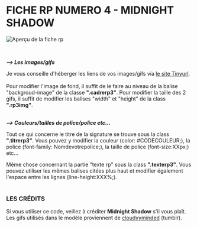 # FICHE RP NUMERO 4 - MIDNIGHT SHADOW

![Aperçu de la fiche rp](https://i.goopics.net/54exrx.png)
 
<br/>

**_⟶ Les images/gifs_**

Je vous conseille d'héberger les liens de vos images/gifs via [le site Tinyurl](https://tinyurl.com/app).
<br/> <br/>
Pour modifier l'image de fond, il suffit de le faire au niveau de la balise "backgroud-image" de la classe <b>".cadrerp3"</b>. Pour modifier la taille des 2 gifs, il suffit de modifier les balises "width" et "height" de la class <b>".rp3img"</b>.<br/><br/>

**_⟶ Couleurs/tailles de police/police etc..._**

Tout ce qui concerne le titre de la signature se trouve sous la class <b>"**.titrerp3**"</b>. Vous pouvez y modifier la couleur (color: #CODECOULEUR;), la police (font-family: Nomdevotrepolice;), la taille de police (font-size:XXpx;) etc...

Même chose concernant la partie "texte rp" sous la class <b>"**.texterp3**"</b>. Vous pouvez utiliser les mêmes balises citées plus haut et modifier également l'espace entre les lignes (line-height:XXX%;).
 <br/><br/>
### LES CRÉDITS

Si vous utiliser ce code, veillez à créditer **Midnight Shadow** s'il vous plaît.<br/>
Les gifs utilisés dans le modèle proviennent de [cloudyyminded](https://cloudyyminded.tumblr.com/post/158200186276/la-la-land-2016) (tumblr).
